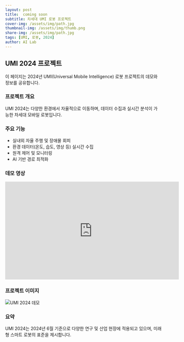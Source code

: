 ```yaml
---
layout: post
title:  coming soon
subtitle: 차세대 UMI 로봇 프로젝트
cover-img: /assets/img/path.jpg
thumbnail-img: /assets/img/thumb.png
share-img: /assets/img/path.jpg
tags: [UMI, 로봇, 2024]
author: AI Lab
---
```



## UMI 2024 프로젝트

이 페이지는 2024년 UMI(Universal Mobile Intelligence) 로봇 프로젝트의 데모와 정보를 공유합니다.

### 프로젝트 개요
UMI 2024는 다양한 환경에서 자율적으로 이동하며, 데이터 수집과 실시간 분석이 가능한 차세대 모바일 로봇입니다.

### 주요 기능
- 실내외 자율 주행 및 장애물 회피
- 환경 데이터(온도, 습도, 영상 등) 실시간 수집
- 원격 제어 및 모니터링
- AI 기반 경로 최적화

### 데모 영상
<iframe width="560" height="315" src="https://www.youtube.com/embed/_HMk7I-vSBQ" frameborder="0" allowfullscreen></iframe>

### 프로젝트 이미지
![UMI 2024 데모](/assets/img/thumb.png)

### 요약
UMI 2024는 2024년 6월 기준으로 다양한 연구 및 산업 현장에 적용되고 있으며, 미래형 스마트 로봇의 표준을 제시합니다.